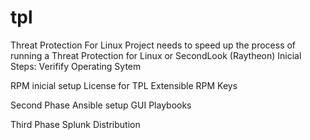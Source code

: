 # tpl
Threat Protection For Linux
Project needs to speed up the process of running a Threat Protection for Linux or SecondLook (Raytheon)
Inicial Steps:
Verifify Operating Sytem

RPM inicial setup
License for TPL
Extensible RPM 
Keys

Second Phase
Ansible setup GUI
Playbooks

Third Phase
Splunk Distribution

